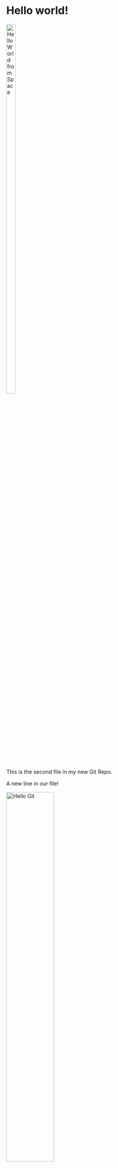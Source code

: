 <!DOCTYPE html>
<html>
<head>
<title>Hello World!</title>
<link rel="stylesheet" href="bluestyle.css">
</head>
<body>

<h1>Hello world!</h1>
<div><img src="git.PNG" alt="Hello World from Space" style="width:50%;max-width:50px"></div>
<p>This is the second file in my new Git Repo.</p>
<p>A new line in our file!</p>
<div><img src="git.PNG" alt="Hello Git" style="width:50%;max-width:640px"></div>

</body>
</html>
